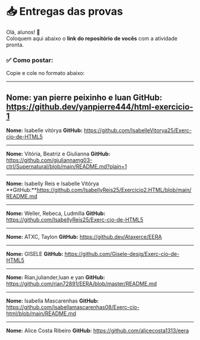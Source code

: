 # 📥 Entregas das provas

Olá, alunos! 👋  
Coloquem aqui abaixo o **link do repositório de vocês** com a atividade pronta.

### ✅ Como postar:

Copie e cole no formato abaixo:

---

**Nome:** yan pierre peixinho e luan 
**GitHub:** https://github.dev/yanpierre444/html-exercicio-1
---

**Nome:** Isabelle vitórya
**GitHub:** https://github.com/IsabelleVitorya25/Exerc-cio-de-HTML5

---

**Nome:** Vitória, Beatriz e Giulianna
**GitHub:** https://github.com/giuliannamg03-ctrl/Supernatural/blob/main/README.md?plain=1

---
**Nome:** Isabelly Reis e Isabelle Vitórya 
**GitHub:**https://github.com/IsabellyReis25/Exercicio2.HTML/blob/main/README.md

---
**Nome:** Weller, Rebeca, Ludmilla
**GitHub:** https://github.com/IsabellyReis25/Exerc-cio-de-HTML5

---
**Nome:** ATXC, Taylon
**GitHub:** https://github.dev/Ataxerce/EERA

---
**Nome:** GISELE
**GitHub:** https://github.com/Gisele-desig/Exerc-cio-de-HTML5

---
**Nome:** Rian,juliander,luan e yan
**GitHub:** https://github.com/rian72891/EERA/blob/master/README.md

---
**Nome:** Isabella Mascarenhas
**GitHub:** https://github.com/isabellamascarenhas08/Exerc-cio-html/blob/main/README.md


---
**Nome:** Alice Costa Ribeiro
**GitHub:** https://github.com/alicecosta1313/eera



